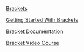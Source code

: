 [Brackets](http://brackets.io)

[Getting Started With Brackets](http://127.0.0.1:51185/index.html)

[Bracket Documentation](http://brackets.io/docs/current/modules/brackets.html)

[Bracket Video Course](http://css-snippets.com/brackets-course/)


